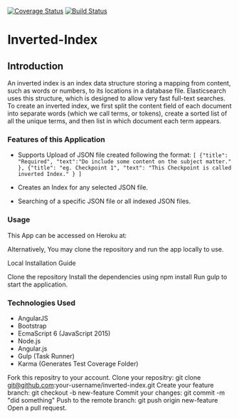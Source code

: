 [![Coverage Status](https://coveralls.io/repos/github/andela-anwosu/inverted-index-cp1/badge.svg?branch=develop)](https://coveralls.io/github/andela-anwosu/inverted-index-cp1?branch=develop)
[![Build Status](https://travis-ci.org/andela-anwosu/inverted-index-cp1.svg?branch=develop)](https://travis-ci.org/andela-anwosu/inverted-index-cp1)
# Inverted-Index #


## Introduction ##

An inverted index is an index data structure storing a mapping from content, such as words or numbers, to its locations in a database file. Elasticsearch uses this structure, which is designed to allow very fast full-text searches. To create an inverted index, we first split the content field of each document into separate words (which we call terms, or tokens), create a sorted list of all the unique terms, and then list in which document each term appears.

### Features of this Application ###

  * Supports Upload of JSON file created following the format:
` [
    {"title": "Required",
    "text":"Do include some content on the subject matter."
    },
    {"title": "eg. Checkpoint 1",
    "text": "This Checkpoint is called inverted Index."
    }
] `
  *  Creates an Index for any selected JSON file.

  *  Searching of a specific JSON file or all indexed JSON files.

### Usage ###

This App can be accessed on Heroku at: 

Alternatively, You may clone the repository and run the app locally to use.

Local Installation Guide

Clone the repository
Install the dependencies using npm install
Run gulp to start the application.


### Technologies Used ###

* AngularJS
* Bootstrap
* EcmaScript 6 (JavaScript 2015)
* Node.js
* Angular.js
* Gulp (Task Runner)
* Karma (Generates Test Coverage Folder)

Fork this repositry to your account.
Clone your repositry: git clone git@github.com:your-username/inverted-index.git
Create your feature branch: git checkout -b new-feature
Commit your changes: git commit -m "did something"
Push to the remote branch: git push origin new-feature
Open a pull request.
